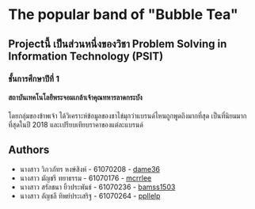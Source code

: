 <h1>The popular band of "Bubble Tea"</h1>

<h2>Projectนี้ เป็นส่วนหนึ่งของวิชา Problem Solving in Information Technology (PSIT)</h2>
<h3>ชั้นการศึกษาปีที่ 1</h3>
<h4>สถาบันเทคโนโลยีพระจอมเกล้าเจ้าคุณทหารลาดกระบัง</h4>
<p>โดยกลุ่มของข้าพเจ้า ได้วิเคราะห์ข้อมูลของชาไข่มุกว่าแบรนด์ไหนถูกพูดถึงมากที่สุด เป็นที่นิยมมากที่สุดในปี 2018 และเปรียบเทียบราคาของแต่ละแบรนด์</p>

## Authors
* นางสาว วิภวภัทร หงษ์สิงห์ - 61070208 - [dame36](https://github.com/dame36)
* นางสาว มัญชรี ทยาธรรม - 61070176 - [mcrrlee](https://github.com/mcrrlee)
* นางสาว สรัลชนา ยิ้วประพันธ์ - 61070236 - [bamss1503](https://github.com/bamss1503)
* นางสาว อัญชลี ทิพย์ประเสริฐ - 61070264 - [ppllelp](https://github.com/ppllelp)

